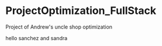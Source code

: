 # ProjectOptimization_FullStack
Project of Andrew's uncle shop optimization


hello sanchez and sandra

